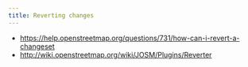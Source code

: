 ```yaml
---
title: Reverting changes
---
```


* https://help.openstreetmap.org/questions/731/how-can-i-revert-a-changeset
* http://wiki.openstreetmap.org/wiki/JOSM/Plugins/Reverter
